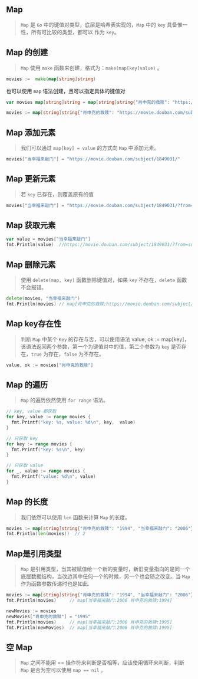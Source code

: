 ## Map

> `Map` 是 `Go` 中的键值对类型，底层是哈希表实现的，`Map` 中的 `key` 具备惟一性，所有可比较的类型，都可以 作为 `key`。

## Map 的创建

> `Map` 使用 `make` 函数来创建，格式为：`make(map[key]value)` 。

```go
movies :=  make(map[string]string)
```

也可以使用 `map` 语法创建，且可以指定具体的键值对

```go
var movies map[string]string = map[string]string{"肖申克的救赎": "https://movie.douban.com/subject/1292052/"}

movies := map[string]string{"肖申克的救赎": "https://movie.douban.com/subject/1292052/"}
```

## Map 添加元素

> 我们可以通过 `map[key] = value` 的方式向 `Map` 中添加元素。

```go
movies["当幸福来敲门"] = "https://movie.douban.com/subject/1849031/"
```

## Map 更新元素

> 若 `key` 已存在，则覆盖原有的值

```go
movies["当幸福来敲门"] = "https://movie.douban.com/subject/1849031/?from=subject-page"
```

## Map 获取元素

```go
var value = movies["当幸福来敲门"]
fmt.Println(value)  //https://movie.douban.com/subject/1849031/?from=subject-page
```

## Map 删除元素

> 使用 `delete(map, key)` 函数删除键值对，如果 `key` 不存在，`delete` 函数不会报错。

```go
delete(movies, "当幸福来敲门")
fmt.Println(movies) // map[肖申克的救赎:https://movie.douban.com/subject/1292052/]
```

## Map key存在性

> 判断 `Map` 中某个 `Key` 的存在与否，可以使用语法 value, ok := map[key]，该语法返回两个参数，第一个为键值对中的值，第二个参数为 `key` 是否存在，`true` 为存在，`false` 为不存在。

```go
value, ok := movies["肖申克的救赎"]
```

## Map 的遍历

> `Map` 的遍历依然使用 `for range` 语法。

```go
// key, value 都获取
for key, value := range movies {
  fmt.Printf("key: %s, value: %d\n", key,  value)
}

// 只获取 key
for key := range movies {
  fmt.Printf("key: %s\n", key)
}

// 只获取 value
for _, value := range movies {
  fmt.Printf("value: %d\n", value)
}
```

## Map 的长度

> 我们依然可以使用 `len` 函数来计算 `Map` 的长度。

```go
movies := map[string]string{"肖申克的救赎": "1994", "当幸福来敲门": "2006"}
fmt.Println(len(movies))  // 2
```

## Map是引用类型

> `Map` 是引用类型，当其被赋值给一个新的变量时，新旧变量指向的是同一个底层数据结构，当改边其中任何一个的时候，另一个也会随之改变。当 `Map` 作为函数参数传递时也是如此.

```go
movies := map[string]string{"肖申克的救赎": "1994", "当幸福来敲门": "2006"}
fmt.Println(movies)     // map[当幸福来敲门:2006 肖申克的救赎:1994]

newMovies := movies
newMovies["肖申克的救赎"] = "1995"
fmt.Println(movies)     // map[当幸福来敲门:2006 肖申克的救赎:1995]
fmt.Println(newMovies)  // map[当幸福来敲门:2006 肖申克的救赎:1995]
```

## 空 Map

> `Map` 之间不能用 == 操作符来判断是否相等，应该使用循环来判断，判断 `Map` 是否为空可以使用 `map == nil` 。

